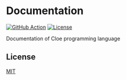 # Documentation

[![GitHub Action](https://img.shields.io/github/actions/workflow/status/cloe-lang/doc/test.yaml?branch=main&style=flat-square)](https://github.com/cloe-lang/doc/actions)
[![License](https://img.shields.io/github/license/cloe-lang/doc.svg?style=flat-square)](LICENSE)

Documentation of Cloe programming language

## License

[MIT](LICENSE)
